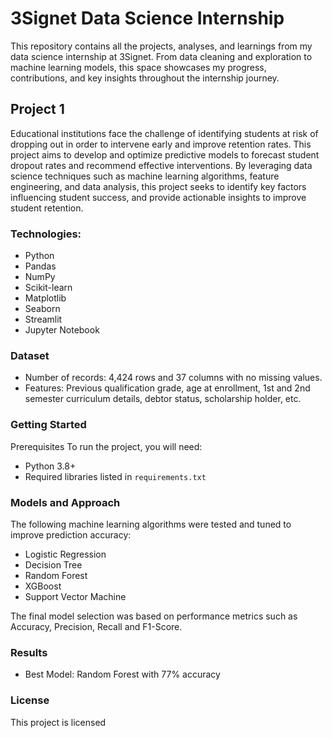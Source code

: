 # 3Signet Data Science Internship
This repository contains all the projects, analyses, and learnings from my data science internship at 3Signet. From data cleaning and exploration to machine learning models, this space showcases my progress, contributions, and key insights throughout the internship journey.
## Project 1
Educational institutions face the challenge of identifying students at risk of dropping out in order to intervene early and improve retention rates. This project aims to develop and optimize predictive models to forecast student dropout rates and recommend effective interventions. By leveraging data science techniques such as machine learning algorithms, feature engineering, and data analysis, this project seeks to identify key factors influencing student success, and provide actionable insights to improve student retention.
### Technologies:
- Python
- Pandas
- NumPy
- Scikit-learn
- Matplotlib
- Seaborn
- Streamlit
- Jupyter Notebook
### Dataset
- Number of records: 4,424 rows and 37 columns with no missing values.
- Features: Previous qualification grade, age at enrollment, 1st and 2nd semester curriculum details, debtor status, scholarship holder, etc.
### Getting Started
Prerequisites
To run the project, you will need:
- Python 3.8+
- Required libraries listed in `requirements.txt`
### Models and Approach
The following machine learning algorithms were tested and tuned to improve prediction accuracy:
- Logistic Regression
- Decision Tree
- Random Forest
- XGBoost
- Support Vector Machine

The final model selection was based on performance metrics such as Accuracy, Precision, Recall and F1-Score.
### Results
- Best Model: Random Forest with 77% accuracy
### License
This project is licensed
